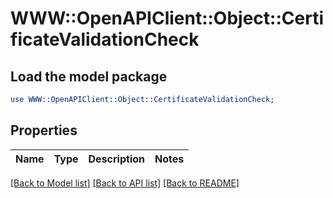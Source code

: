 # WWW::OpenAPIClient::Object::CertificateValidationCheck

## Load the model package
```perl
use WWW::OpenAPIClient::Object::CertificateValidationCheck;
```

## Properties
Name | Type | Description | Notes
------------ | ------------- | ------------- | -------------

[[Back to Model list]](../README.md#documentation-for-models) [[Back to API list]](../README.md#documentation-for-api-endpoints) [[Back to README]](../README.md)


